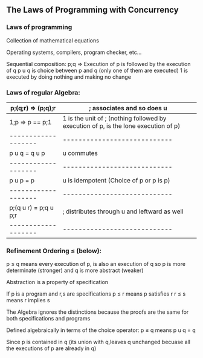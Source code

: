 ## The Laws of Programming with Concurrency

### Laws of programming
Collection of mathematical equations

Operating systems,
compilers,
program checker,
etc...

Sequential composition: p;q => Execution of p is followed by the execution of q
p u q is choice between p and q (only one of them are executed)
1 is executed by doing nothing and making no change


### Laws of regular Algebra:

 p;(q;r) => (p;q);r | ; associates and so does u 
-------------------|----------------------------
 1;p => p == p;1   | 1 is the unit of ; (nothing followed by execution of p, is the lone execution of p)
-------------------|----------------------------
 p u q = q u p     | u commutes                 
-------------------|----------------------------
 p u p = p | u is idempotent (Choice of p or p is p) 
-------------------|----------------------------
 p;(q u r) = p;q u p;r | ; distributes through u and leftward as well
-------------------|----------------------------

### Refinement Ordering &leq; (below):

p &leq; q means every execution of p, is also an execution of q
so p is more determinate (stronger)
and q is more abstract (weaker)

Abstraction is a property of specification

If p is a program and r,s are specifications
	p &leq; r means p satisfies r
	r &leq; s means r implies s

The Algebra ignores the distinctions because the proofs are the same
for both specifications and programs


Defined algebraically in terms of the choice operator:
p &leq; q means p u q = q

Since p is contained in q (its union with q,leaves q unchanged becuase all the executions of p are already in q)
